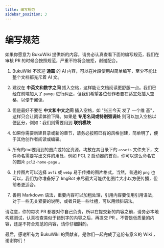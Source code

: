 ```yaml
---
title: 编写规范
sidebar_position: 3
---
```


# 编写规范

如果你愿意为 BukuWiki 提供新的内容，请务必认真查看下面的编写规范，我们在审核 PR 的时候会按照规范，严重不符将会被拒，谢谢配合。

1. BukuWiki 不欢迎 **通篇** 的 AI 内容，可以在片段使用AI简单编写，至少不能让整个文档都充斥着 AI 文。

2. 建议在 **中英文和数字之间** 插入空格，这样能让文档阅读更舒服一点。我们已经在前端加入了 `pangu` 进行纠正，但我们希望各位创作者要在适宜处插入空格，以便于阅读。

3. 但是最好不要在 **中文和中文之间** 插入空格，如 "张三今天 发了 一个维 基"，这样只会让阅读体验下降。如果是 **专用名词或特别强调处** 则可以加入空格以便区分，例如：我们则需要用到 **联机模块**

4. 如果你需要新建目录或新的章节，请务必按照已有的风格创建，简单明了，便于其他创作者阅读或编辑。

5. 所有的md要用到的图片或特定资源，均放在其目录下的 `assets` 文件夹下，文件命名需要写出文件的用处，例如 PCL 2 启动器的首页，你可以这么命名它的图片 `pcl2-home-page` 。

6. 上传图片可以选择 `avfi` 或 `webp` 易于传播的图片格式。当然，普通的 `png` 也可以，我们为你准备好了 ImgBot 来尽最大可能优化图片大小以方便传播，但前者更适合。

7. 善用 Markdown 语法，重要内容可以加粗处理，引用内容要使用引用语法，对于一些无关紧要的说明，或者只是一些吐槽，可以用倾斜语法。


请注意，你的每次 PR 都要对你自己负责，所以在提交新的内容之前，请务必本地构建测试，认真检查类似于错别字的内容之后，再提交 PR 。不管是低质量的内容，还是不符合规范的内容，请你仔细斟酌。

最后，感谢所有为 BukuWiki 的贡献者，是你们一起完成了这份有意义的 Wiki ，谢谢你们！

[//]: # (推荐阅读：[基于 Markdown 的中文文档排版规范]&#40;https://zhuanlan.zhihu.com/p/144446995&#41;)